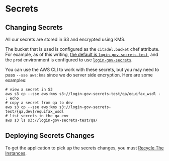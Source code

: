 # Secrets

## Changing Secrets

All our secrets are stored in S3 and encrypted using KMS.

The bucket that is used is configured as the `citadel.bucket` chef attribute.
For example, as of this writing, [the default is
`login-gov-secrets-test`](https://github.com/18F/identity-devops/blob/cfd89eafd74185ec827fccabca752bbe83c85256/kitchen/cookbooks/config_loader/attributes/default.rb#L1),
and the `prod` environment is configured to use
[`login-gov-secrets`](https://github.com/18F/identity-devops/blob/cfd89eafd74185ec827fccabca752bbe83c85256/kitchen/environments/prod.json#L78).

You can use the AWS CLI to work with these secrets, but you may need to pass
`--sse aws:kms` since we do server side encryption.  Here are some examples:

```
# view a secret in S3
aws s3 cp --sse aws:kms s3://login-gov-secrets-test/qa/equifax_wsdl - ; echo
# copy a secret from qa to dev
aws s3 cp --sse aws:kms s3://login-gov-secrets-test/{qa,dev}/equifax_wsdl
# list secrets in the qa env
aws s3 ls s3://login-gov-secrets-test/qa/
```

## Deploying Secrets Changes

To get the application to pick up the secrets changes, you must [Recycle The
Instances](recycling-instances.md).
